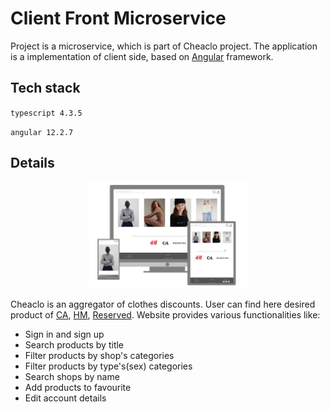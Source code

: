 # Client Front Microservice

Project is a microservice, which is part of Cheaclo project. The application is a implementation of client side, based on [Angular](https://angular.io) framework.


## Tech stack

`typescript 4.3.5`

`angular 12.2.7` 

## Details

<p align="center">
    <img src="./src/assets/images/rwd.png" alt="RWD photo" width="50%"/>
</p>

Cheaclo is an aggregator of clothes discounts. User can find here desired product of [CA](https://www.c-and-a.com/eu/en), [HM](https://www2.hm.com/en_gb), [Reserved](https://www.reserved.com/gb/en). Website provides various functionalities like:

- Sign in and sign up
- Search products by title
- Filter products by shop's categories
- Filter products by type's(sex) categories
- Search shops by name
- Add products to favourite
- Edit account details

